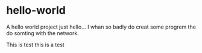 # hello-world
A hello world project
just hello... I whan so badly do creat some progrem the do somting with the network.



This is test
this is a test
